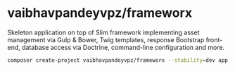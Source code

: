 # vaibhavpandeyvpz/frameworx
Skeleton application on top of Slim framework implementing asset management via Gulp & Bower, Twig templates, response Bootstrap front-end, database access via Doctrine, command-line configuration and more.

```bash
composer create-project vaibhavpandeyvpz/frameworx --stability=dev app
```
